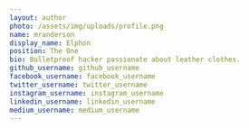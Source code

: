 ```yaml
---
layout: author
photo: /assets/img/uploads/profile.png
name: mranderson
display_name: Elphon
position: The One
bio: Bulletproof hacker passionate about leather clothes.
github_username: github_username
facebook_username: facebook_username
twitter_username: twitter_username
instagram_username: instagram_username
linkedin_username: linkedin_username
medium_username: medium_username
---
```



